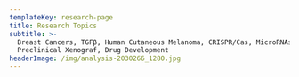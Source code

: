```yaml
---
templateKey: research-page
title: Research Topics
subtitle: >-
  Breast Cancers, TGFβ, Human Cutaneous Melanoma, CRISPR/Cas, MicroRNAs,
  Preclinical Xenograf, Drug Development
headerImage: /img/analysis-2030266_1280.jpg
---
```


